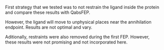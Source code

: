 First strategy that we tested was to not restrain the ligand inside the protein and compare these results with QabsFEP.

However, the ligand will move to unphysical places near the annihilation endpoint. Results are not optimal and vary.

Aditionally, restraints were also removed during the first FEP. However, these results were not promising and not incorporated here.

